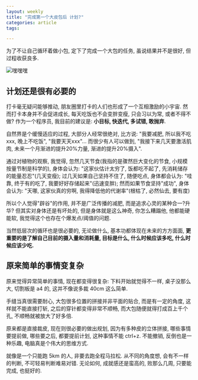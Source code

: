 ```yaml
---
layout: weekly
title: "完成第一个大皮包后 计划?"
categories: article
tags:

---
```


为了不让自己循环着做小包, 定下了完成一个大包的任务, 虽说结果并不是很好, 但过程收获良多.

![嘿嘿嘿](http://upload-images.jianshu.io/upload_images/1286586-0f2214cb5dd11102.jpg)

## 计划还是很有必要的

打卡毫无疑问能够推动, 朋友圈里打卡的人们也形成了一个互相激励的小宇宙. 然而打卡本身并不会促进成长, 每天吃饭也不会变胖变瘦, 只会习以为常, 或者不得不做? 作为一个程序员, 我目前的建议是: **小目标, 快迭代, 多试错, 敢抛弃**. 

自然界是个缓慢适应的过程, 大部分人经常很绝对, 比方说: "我要减肥, 所以我不吃xxx, 晚上不吃饭", "我要天天xxx"... 而很少有人可以做到, "我接下来几天要激活肌肉, 未来一个月渐进的提升20%力量, 渐进的提升20%摄入". 

通过对植物的观察, 我觉得, 忽然几天节食(我指的是骤然巨大变化的节食, 小规模按量节制是科学的), 身体会认为: "这家伙估计太穷了, 饭都吃不起了, 先消耗储存的能量忍忍"(几天变瘦); 过几天如果自己坚持不住了, 随便吃点, 身体都会认为: "哇靠, 终于有的吃了, 我要好好存储起来"(迅速变胖); 然而如果节食坚持"成功", 身体会认为: "天哪, 这家伙真的穷啊, 我得降低他的代谢率"(根枯了, 必然仙去, 要有度)

所以个人觉得"辟谷"的作用, 并不是广泛传播的减肥, 而是追求心灵的某种合一?升华? 但其实对身体还是有坏处的, 但是身体就是这么神奇, 你怎么糟蹋他, 他都能硬能软, 我觉得这个也存在个爆发点/阈值的问题.

当然低层次的循环也是很必要的, 无论做什么, 基本功都体现在未来的方方面面, **更重要的是了解自己目前的摄入量和消耗量, 目标是什么, 什么时候应该多吃, 什么时候应该少吃.**

## 原来简单的事情变复杂

原来觉得异常简单的事情, 现在都变得很复杂: 下料开始就觉得不一样, 桌子没那么大, 切割板是 a4 的, 这并不像说多裁 40cm 这么简单. 

手缝当真很需要耐心, 大包很多位置的拼接并非平面的贴合, 而是有一定的角度, 这样就不能直接打斩, 之后的穿针都变得非常不顺畅, 而大包随便就得打成百上千个孔, 不顺畅就被放大了好多倍. 

原来都是直接裁皮, 现在则很必要的做出规划, 因为有多种皮的立体拼接, 哪些事情要提前做, 哪些要之后, 都要提前计划, 这种事情不能 ctrl+z. 不能撤销, 反倒也是一种乐趣, 电脑真是个伟大的思维方式.

就像是一个只能跑 5km 的人, 非要去跑全程马拉松. 从不同的角度想, 会有不一样的判断, 不可轻易判断难易对错. 无论如何, 成就感还是蛮高的, 败那么几周, 只要能完成, 也挺好的.

